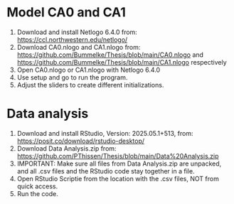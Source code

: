 # Model CA0 and CA1
1. Download and install Netlogo 6.4.0 from: https://ccl.northwestern.edu/netlogo/
2. Download CA0.nlogo and CA1.nlogo from: https://github.com/Bummelke/Thesis/blob/main/CA0.nlogo and https://github.com/Bummelke/Thesis/blob/main/CA1.nlogo respectively
3. Open CA0.nlogo or CA1.nlogo with Netlogo 6.4.0
4. Use setup and go to run the program.
5. Adjust the sliders to create different initializations.  

# Data analysis 
1. Download and install RStudio, Version: 2025.05.1+513, from: https://posit.co/download/rstudio-desktop/
2. Download Data Analysis.zip from: https://github.com/PThissen/Thesis/blob/main/Data%20Analysis.zip
3. IMPORTANT: Make sure all files from Data Analysis.zip are unpacked, and all .csv files and the RStudio code stay together in a file.
4. Open RStudio Scriptie from the location with the .csv files, NOT from quick access.
5. Run the code.
